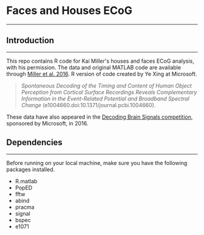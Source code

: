 # Faces and Houses ECoG
---
## Introduction
---
This repo contains R code for Kai Miller's houses and faces ECoG analysis, with his permission. The data and original MATLAB code are available through <a href="https://doi.org/10.1371/journal.pcbi.1004660" target="_blank">Miller et al. 2016</a>. R version of code created by Ye Xing at Microsoft.

> *Spontaneous Decoding of the Timing and Content of Human Object Perception from Cortical Surface Recordings Reveals Complementary Information in the Event-Related Potential and Broadband Spectral Change* (e1004660.doi:10.1371/journal.pcbi.1004660).

These data have also appeared in the <a href="https://gallery.cortanaintelligence.com/Competition/Decoding-Brain-Signals-2" target="_blank">Decoding Brain Signals competition</a>, sponsored by Microsoft, in 2016.


## Dependencies
---
Before running on your local machine, make sure you have the following packages installed.
- R.matlab
- PopED
- fftw
- abind
- pracma
- signal
- bspec
- e1071
